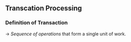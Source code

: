 ## Transcation Processing

### Definition of Transaction
-> _Sequence of operations_ that form a single unit of work.
